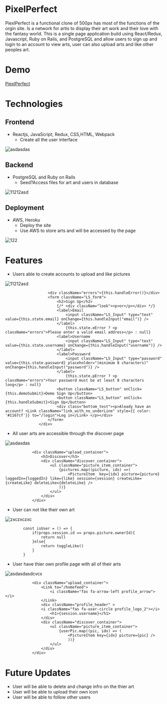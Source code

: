# PixelPerfect 

PiexlPerfect is a functional clone of 500px has most of the functions of the orgin site. Is a network for artis to display their art work and their love with the fantasy world.
 This is a single page application build using React/Redux, Javascript, Ruby on Rails, and PostgreSQL and allow users to sign up and login to an account to view arts, user can also upload arts and like other peoples art.
 
 # Demo
 
[PiexlPerfect](https://pixelperfectsam.herokuapp.com/#/)


# Technologies


## Frontend

* Reactjs, JavaScript, Redux, CSS,HTML, Webpack
  *  Create all the user interface
  
![asdasdas](https://user-images.githubusercontent.com/68937006/119148024-1938c900-ba1a-11eb-833b-287cea9d1857.PNG)

## Backend

* PostgreSQL and Ruby on Rails
  *  Seed?Access files for art and users in database 
  
 ![11212asd](https://user-images.githubusercontent.com/68937006/119148189-44bbb380-ba1a-11eb-9677-0b80a5fb4941.PNG)

  
## Deployment

* AWS, Heroku
  *  Deploy the site
  *  Use AWS to store arts and will be accessed by the page

![122](https://user-images.githubusercontent.com/68937006/119148538-92382080-ba1a-11eb-9340-09b944779356.PNG)


# Features

*  Users able to create accounts to upload and like pictures

 ![11212asd](https://user-images.githubusercontent.com/68937006/119150003-0aebac80-ba1c-11eb-901f-be18fc98d0be.PNG)
 
 ```                 <div className="LS_form_container">
                    <div className="errors">{this.handleError()}</div>
                    <form className="LS_form">
                        <h2>Sign Up</h2>
                        {/* <div classNam="look"><p>or</p></div> */}
                        <label>Email 
                            <input className="LS_Input" type="text" value={this.state.email} onChange={this.handleInput("email")} />
                        </label>
                            {this.state.eError ? <p className="errors">Please enter a valid email address</p> : null}
                        <label>Username
                            <input className="LS_Input" type="text" value={this.state.username} onChange={this.handleInput("username")} />
                        </label>
                        <label>Password
                            <input className="LS_Input" type="password" value={this.state.password} placeholder="(minimum 8 characters)" onChange={this.handleInput("password")} />
                        </label>
                            {this.state.pError ? <p className="errors">Your password must be at least 8 characters long</p> : null}
                        <button className="LS_button" onClick={this.demoSubmit}>Demo Sign Up</button>
                        <button className="LS_button" onClick={this.handleSubmit}>Sign Up</button>
                        <div class="bottom_test"><p>Aleady have an account? <Link className="link_with_no_underLine" style={{ color: '#1167cf'}} to="/login">Log in</Link> </p></div>
                    </form>
                </div>
```
*  All user arts are accessible through the discover page

![asdasdas](https://user-images.githubusercontent.com/68937006/119151893-cbbe5b00-ba1d-11eb-944c-5ac22dfab1ba.PNG)


```
            <div className="upload_container">
                <h3>Discover</h3>
                <div className="discover_container">
                    <ul className="picture_item_container">
                        {pictures.map((picture, idx) =>( 
                            <PictureItem  key={idx} picture={picture} loggedIn={loggedIn} like={like} session={session} createLike={createLike} deleteLike={deleteLike} />
                        ))}
                    </ul>
                </div>
            </div>

```

*  User can not like their own art

![zxczxczxc](https://user-images.githubusercontent.com/68937006/119150131-2787e480-ba1c-11eb-8695-1c26c1660cbb.PNG)

```
        const isUser = () => {
            if(props.session.id == props.picture.ownerId){
                return null
            }else{
                return toggleLike()
            }
        }

```
*  User have thier own profile page with all of their arts

![asdasdasdcvcx](https://user-images.githubusercontent.com/68937006/119150153-2c4c9880-ba1c-11eb-8fe3-f7aa8641828b.PNG)

```
            <div className="upload_container">
                <Link to="/homefeed">
                    <i className="fas fa-arrow-left profile_arrow"></i>
                </Link>
                <div className="profile_header" >
                <i className="fas fa-user-circle profile_logo_2"></i>
                    <h1>{session.username}</h1>
                </div>
                <div className="discover_container">
                    <ul className="picture_item_container">
                        {userPic.map((pic, idx) => (
                            <PictureItem key={idx} picture={pic} />
                            ))}            
                    </ul>
                </div>
            </div>

```

# Future Updates
  
  * User will be able to delete and change infro on the thier art
  * User will be able to upload their own icon
  * User will be able to follow other users


  

  



